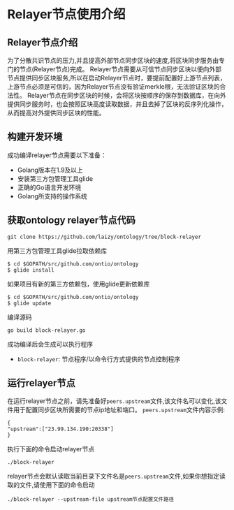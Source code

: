 # Relayer节点使用介绍

## Relayer节点介绍
为了分散共识节点的压力,并且提高外部节点同步区块的速度,将区块同步服务由专门的节点(Relayer节点)完成。
Relayer节点需要从可信节点同步区块以便向外部节点提供同步区块服务,所以在启动Relayer节点时，要提前配置好上游节点列表，上游节点必须是可信的，因为Relayer节点没有验证merkle根，无法验证区块的合法性。
Relayer节点在同步区块的时候，会将区块按顺序的保存到数据库，在向外提供同步服务时，也会按照区块高度读取数据，并且去掉了区块的反序列化操作，从而提高对外提供同步区块的性能。

## 构建开发环境

成功编译relayer节点需要以下准备：

* Golang版本在1.9及以上
* 安装第三方包管理工具glide
* 正确的Go语言开发环境
* Golang所支持的操作系统

## 获取ontology relayer节点代码

```git
git clone https://github.com/laizy/ontology/tree/block-relayer
```

用第三方包管理工具glide拉取依赖库

````shell
$ cd $GOPATH/src/github.com/ontio/ontology
$ glide install
````

如果项目有新的第三方依赖包，使用glide更新依赖库

````shell
$ cd $GOPATH/src/github.com/ontio/ontology
$ glide update
````

编译源码
```
go build block-relayer.go
```

成功编译后会生成可以执行程序

* `block-relayer`: 节点程序/以命令行方式提供的节点控制程序

## 运行relayer节点

在运行relayer节点之前，请先准备好`peers.upstream`文件,该文件名可以变化,该文件用于配置同步区块所需要的节点ip地址和端口。
`peers.upstream`文件内容示例:
```
{
"upstream":["23.99.134.190:20338"]
}
```

执行下面的命令启动relayer节点

```
./block-relayer
```

relayer节点会默认读取当前目录下文件名是`peers.upstream`文件,如果你想指定读取的文件,请使用下面的命令启动

```
./block-relayer --upstream-file upstream节点配置文件路径
```

